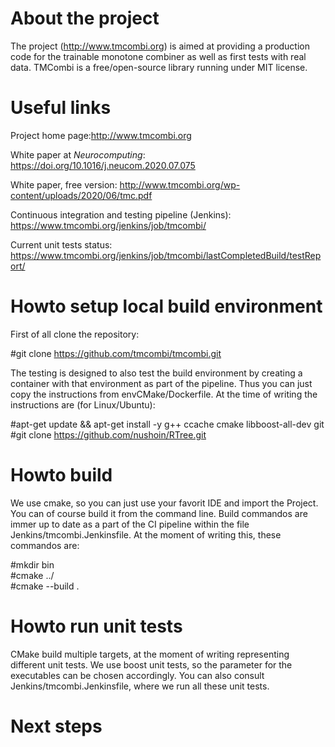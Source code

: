 # About the project
The project (http://www.tmcombi.org) is aimed at providing a production code for the trainable monotone combiner as well as first tests with real data. TMCombi is a free/open-source library running under MIT license.

# Useful links
Project home page:http://www.tmcombi.org

White paper at <cite>Neurocomputing</cite>: https://doi.org/10.1016/j.neucom.2020.07.075

White paper, free version: http://www.tmcombi.org/wp-content/uploads/2020/06/tmc.pdf

Continuous integration and testing pipeline (Jenkins): https://www.tmcombi.org/jenkins/job/tmcombi/

Current unit tests status: https://www.tmcombi.org/jenkins/job/tmcombi/lastCompletedBuild/testReport/


# Howto setup local build environment
First of all clone the repository:

#git clone https://github.com/tmcombi/tmcombi.git

The testing is designed to also test the build environment by creating a container with that environment as part of the pipeline. Thus you can just copy the instructions from envCMake/Dockerfile. At the time of writing the instructions are (for Linux/Ubuntu):

#apt-get update && apt-get install -y g++ ccache cmake libboost-all-dev git<br>
#git clone https://github.com/nushoin/RTree.git

# Howto build
We use cmake, so you can just use your favorit IDE and import the Project. You can of course build it from the command line. Build commandos are immer up to date as a part of the CI pipeline within the file Jenkins/tmcombi.Jenkinsfile. At the moment of writing this, these commandos are:

#mkdir bin<br>
#cmake ../<br>
#cmake --build .

# Howto run unit tests
CMake build multiple targets, at the moment of writing representing different unit tests. We use boost unit tests, so the parameter for the executables can be chosen accordingly. You can also consult Jenkins/tmcombi.Jenkinsfile, where we run all these unit tests.

# Next steps
